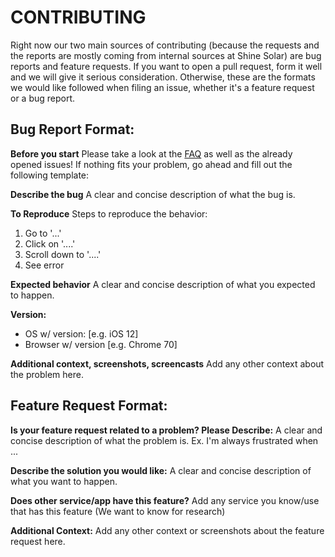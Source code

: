 # CONTRIBUTING

Right now our two main sources of contributing (because the requests and the reports are mostly coming from internal sources at Shine Solar) are bug reports and feature requests. If you want to open a pull request, form it well and we will give it serious consideration. Otherwise, these are the formats we would like followed when filing an issue, whether it's a feature request or a bug report.

## Bug Report Format:

**Before you start**
Please take a look at the [FAQ](https://github.com/GoogleChromeLabs/squoosh/wiki/FAQ) as well as the already opened issues! If nothing fits your problem, go ahead and fill out the following template:

**Describe the bug**
A clear and concise description of what the bug is.

**To Reproduce**
Steps to reproduce the behavior:
1. Go to '...'
2. Click on '....'
3. Scroll down to '....'
4. See error

**Expected behavior**
A clear and concise description of what you expected to happen.

**Version:**
 - OS w/ version: [e.g. iOS 12]
 - Browser w/ version [e.g. Chrome 70]

**Additional context, screenshots, screencasts**
Add any other context about the problem here.

## Feature Request Format:

**Is your feature request related to a problem? Please Describe:** A clear and concise description of what the problem is. Ex. I'm always frustrated when ...

**Describe the solution you would like:** A clear and concise description of what you want to happen.

**Does other service/app have this feature?** Add any service you know/use that has this feature (We want to know for research)

**Additional Context:** Add any other context or screenshots about the feature request here. 